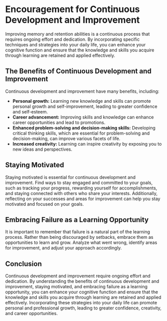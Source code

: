Encouragement for Continuous Development and Improvement
===============================================================================

Improving memory and retention abilities is a continuous process that requires ongoing effort and dedication. By incorporating specific techniques and strategies into your daily life, you can enhance your cognitive function and ensure that the knowledge and skills you acquire through learning are retained and applied effectively.

The Benefits of Continuous Development and Improvement
------------------------------------------------------

Continuous development and improvement have many benefits, including:

* **Personal growth:** Learning new knowledge and skills can promote personal growth and self-improvement, leading to greater confidence and self-esteem.
* **Career advancement:** Improving skills and knowledge can enhance career opportunities and lead to promotions.
* **Enhanced problem-solving and decision-making skills:** Developing critical thinking skills, which are essential for problem-solving and decision-making, can improve various facets of life.
* **Increased creativity:** Learning can inspire creativity by exposing you to new ideas and perspectives.

Staying Motivated
-----------------

Staying motivated is essential for continuous development and improvement. Find ways to stay engaged and committed to your goals, such as tracking your progress, rewarding yourself for accomplishments, and staying connected with others who share your interests. Additionally, reflecting on your successes and areas for improvement can help you stay motivated and focused on your goals.

Embracing Failure as a Learning Opportunity
-------------------------------------------

It is important to remember that failure is a natural part of the learning process. Rather than being discouraged by setbacks, embrace them as opportunities to learn and grow. Analyze what went wrong, identify areas for improvement, and adjust your approach accordingly.

Conclusion
----------

Continuous development and improvement require ongoing effort and dedication. By understanding the benefits of continuous development and improvement, staying motivated, and embracing failure as a learning opportunity, you can enhance your cognitive function and ensure that the knowledge and skills you acquire through learning are retained and applied effectively. Incorporating these strategies into your daily life can promote personal and professional growth, leading to greater confidence, creativity, and career opportunities.
